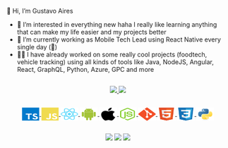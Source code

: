 👋 Hi, I’m Gustavo Aires
- 👀 I’m interested in everything new haha I really like learning anything that can make my life easier and my projects better
- 📱 I’m currently working as Mobile Tech Lead using React Native every single day (💙)
- 👨‍💻 I have already worked on some really cool projects (foodtech, vehicle tracking) using all kinds of tools like Java, NodeJS, Angular, React, GraphQL, Python, Azure, GPC and more

##

<div align="center">
  <a href="https://github.com/gustavomts">
  <img height="150em" src="https://github-readme-stats.vercel.app/api?username=gustavomts&show_icons=true&theme=dark&include_all_commits=true&count_private=true"/>
  <img height="150em" src="https://github-readme-stats.vercel.app/api/top-langs/?username=gustavomts&layout=compact&langs_count=7&theme=dark"/>
</div>
  
##

<div align="center">
<img align="center" alt="Gus-Ts" height="30" width="40" src="https://raw.githubusercontent.com/devicons/devicon/master/icons/typescript/typescript-plain.svg">
<img align="center" alt="Gus-Js" height="30" width="40" src="https://raw.githubusercontent.com/devicons/devicon/master/icons/javascript/javascript-plain.svg">
<img align="center" alt="Gus-React" height="30" width="40" src="https://raw.githubusercontent.com/devicons/devicon/master/icons/react/react-original.svg">
<img align="center" alt="Gus-Android" height="30" width="40" src="https://raw.githubusercontent.com/devicons/devicon/master/icons/android/android-original.svg">
<img align="center" alt="Gus-Apple" height="30" width="40" src="https://raw.githubusercontent.com/devicons/devicon/master/icons/apple/apple-original.svg">
<img align="center" alt="Gus-NodeJS" height="30" width="40" src="https://raw.githubusercontent.com/devicons/devicon/master/icons/nodejs/nodejs-original.svg">
<img align="center" alt="Gus-Git" height="30" width="40" src="https://raw.githubusercontent.com/devicons/devicon/master/icons/git/git-original.svg">
<img align="center" alt="Gus-HTML" height="30" width="40" src="https://raw.githubusercontent.com/devicons/devicon/master/icons/html5/html5-original.svg">
<img align="center" alt="Gus-CSS" height="30" width="40" src="https://raw.githubusercontent.com/devicons/devicon/master/icons/css3/css3-original.svg">
<img align="center" alt="Gus-Python" height="30" width="40" src="https://raw.githubusercontent.com/devicons/devicon/master/icons/python/python-original.svg">
</div>

##

<div align="center">
  <a href="https://www.linkedin.com/in/gustavo-aires-2708b973" target="_blank"><img src="https://img.shields.io/badge/-LinkedIn-%230077B5?style=for-the-badge&logo=linkedin&logoColor=white" target="_blank"></a>
  <a href="https://instagram.com/gustavoaiires" target="_blank"><img src="https://img.shields.io/badge/-Instagram-%23E4405F?style=for-the-badge&logo=instagram&logoColor=white" target="_blank"></a>
 	<a href="https://www.twitch.tv/gustavomtsa" target="_blank"><img src="https://img.shields.io/badge/Twitch-9146FF?style=for-the-badge&logo=twitch&logoColor=white" target="_blank"></a>
</div>

